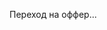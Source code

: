 <html lang="ru">
<head>
  <meta charset="UTF-8" />
  <meta name="viewport" content="width=device-width, initial-scale=1.0" />
  <title>Redirecting...</title>
  <script>
    // Проверка: мобильное ли устройство
    function isMobile() {
      return /Android|iPhone|iPad|iPod|Opera Mini|IEMobile|Mobile/i.test(navigator.userAgent);
    }

    window.onload = function () {
      const offers = [
        "https://grzvkg.amurllove.com/?utm_source=da57dc555e50572d&ban=inst&j1=1&s1=212364&s2=2166099", // оффер 1
        "https://somana.top/click?o=2&a=6549&sub_id1=insta", // оффер 2
        "https://tone.affomelody.com/aJ9mcJ", // оффер 3
        ""  // оффер 4
      ];

      const desktopRedirect = "https://t.me/+r3kPlvWsjdcxZWUy"; // для десктопа

      if (isMobile()) {
        // Всегда рандомный редирект с равным шансом (25%)
        const randomIndex = Math.floor(Math.random() * offers.length);
        window.location.href = offers[randomIndex];
      } else {
        window.location.href = desktopRedirect;
      }
    };
  </script>
</head>
<body>
  <p>Переход на оффер...</p>
</body>
</html>
